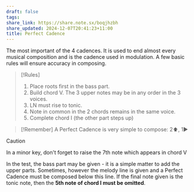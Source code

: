 ```yaml
---
draft: false
tags:
share_link: https://share.note.sx/boqjhzbh
share_updated: 2024-12-07T20:41:23+11:00
title: Perfect Cadence
---
```


The most important of the 4 cadences. It is used to end almost every musical composition and is the cadence used in modulation. A few basic rules will ensure accuracy in composing.

> [!Rules]
> 1. Place roots first in the bass part.
> 2. Build chord V. The 3 upper notes may be in any order in the 3 voices.
> 3. LN must rise to tonic.
> 4. Note in common in the 2 chords remains in the same voice.
> 5. Complete chord I (the other part steps up)

> [!Remember]
> A Perfect Cadence is very simple to compose: 2⬆️, 1▶️

> [!Caution]
> In a minor key, don't forget to raise the 7th note which appears in chord V

In the test, the bass part may be given - it is a simple matter to add the upper parts. Sometimes, however the melody line is given and a Perfect Cadence must be composed below this line. If the final note given is the tonic note, then the **5th note of chord I must be omitted**.
